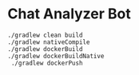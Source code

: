 # Chat Analyzer Bot

```
./gradlew clean build
./gradlew nativeCompile
./gradlew dockerBuild
./gradlew dockerBuildNative
 ./gradlew dockerPush
```